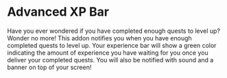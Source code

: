 Advanced XP Bar
==================
Have you ever wondered if you have completed enough quests to level up? Wonder no more! This addon notifies you when you have enough completed quests to level up. Your experience bar will show a green color indicating the amount of experience you have waiting for you once you deliver your completed quests. You will also be notified with sound and a banner on top of your screen!
